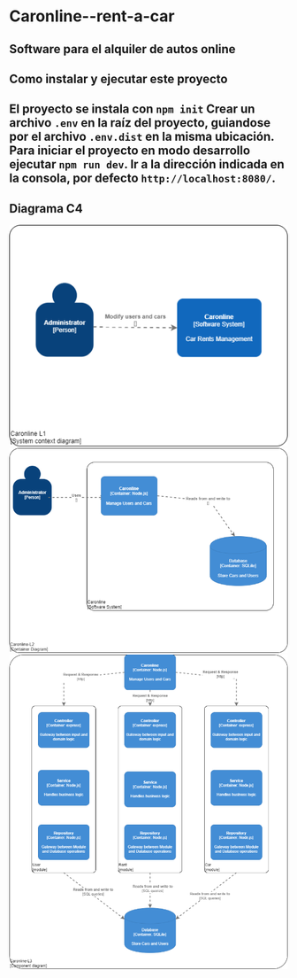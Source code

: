 # Caronline--rent-a-car
 Software para el alquiler de autos online
---
## Como instalar y ejecutar este proyecto
 El proyecto se instala con `npm init`
 Crear un archivo `.env` en la raíz del proyecto, guiandose por el archivo `.env.dist` en la misma ubicación.
 Para iniciar el proyecto en modo desarrollo ejecutar `npm run dev`.
 Ir a la dirección indicada en la consola, por defecto `http://localhost:8080/`.
---
## Diagrama C4
<img src= "https://github.com/JuuanmaSR/Caronline--rent-a-car/blob/rents-module/public/images/Caronline-L1.png" title= "Diagrama-C4-level-1">
<img src= "https://github.com/JuuanmaSR/Caronline--rent-a-car/blob/rents-module/public/images/Caronline-L2.png" title= "Diagrama-C4-level-2">
<img src= "https://github.com/JuuanmaSR/Caronline--rent-a-car/blob/rents-module/public/images/Caronline-L3.png" title= "Diagrama-C4-level-3">

